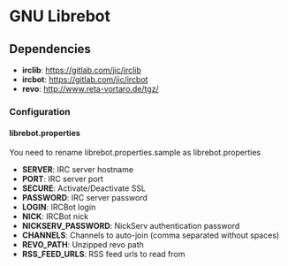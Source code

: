 # GNU Librebot

## Dependencies
* **irclib**: https://gitlab.com/jic/irclib
* **ircbot**: https://gitlab.com/jic/ircbot
* **revo**: http://www.reta-vortaro.de/tgz/

### Configuration
#### librebot.properties
You need to rename librebot.properties.sample as librebot.properties

* **SERVER**: IRC server hostname
* **PORT**: IRC server port
* **SECURE**: Activate/Deactivate SSL
* **PASSWORD**: IRC server password
* **LOGIN**: IRCBot login
* **NICK**: IRCBot nick
* **NICKSERV_PASSWORD**: NickServ authentication password
* **CHANNELS**: Channels to auto-join (comma separated without spaces)
* **REVO_PATH**: Unzipped revo path
* **RSS_FEED_URLS**: RSS feed urls to read from
